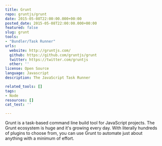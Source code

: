 ```yaml
---
title: Grunt
repo: gruntjs/grunt
date: 2015-05-08T22:00:00.000+00:00
posted_date: 2015-05-08T22:00:00.000+00:00
featured: false
slug: grunt
tools:
- "Bundler/Task Runner"
urls:
  website: http://gruntjs.com/
  github: https://github.com/gruntjs/grunt
  twitter: https://twitter.com/gruntjs
  other: ''
license: Open Source
language: Javascript
description: The JavaScript Task Runner

related_tools: []
tags:
- Node
resources: []
cat_test: ''

---
```

Grunt is a task-based command line build tool for JavaScript projects. The Grunt ecosystem is huge and it's growing every day. With literally hundreds of plugins to choose from, you can use Grunt to automate just about anything with a minimum of effort.
